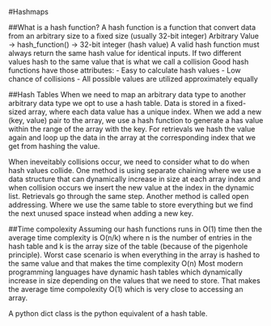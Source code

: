 #Hashmaps

##What is a hash function?
A hash function is a function that convert data from an arbitrary size to a fixed size (usually 32-bit integer)
Arbitrary Value -> hash_function() -> 32-bit integer (hash value)
A valid hash function must always return the same hash value for identical inputs. If two different values hash to the
same value that is what we call a collision
Good hash functions have those attributes:
    - Easy to calculate hash values
    - Low chance of collisions
    - All possible values are utilized approximately equally

##Hash Tables
When we need to map an arbitrary data type to another arbitrary data type we opt to use a hash table.
Data is stored in a fixed-sized array, where each data value has a unique index. When we add a new (key, value) pair to the array, we use a hash function to generate a has value within the range of the array with the key. For retrievals we hash the value again and loop up the data in the array at the corresponding index that we get from hashing the value.

When ineveitably collisions occur, we need to consider what to do when hash values collide. One method is using separate chaining where we use a data structure that can dynamically increase in size at each array index and when collision occurs we insert the new value at the index in the dynamic list. Retrievals go through the same step. Another method is called open addressing. Where we use the same table to store everything but we find the next unused space instead when adding a new key.

##Time compolexity
Assuming our hash functions runs in O(1) time then the average time complexity is O(n/k) where n is the number of entries in the hash table and k is the array size of the table (because of the pigenhole principle).
Worst case scenario is when everything in the array is hashed to the same value and that makes the time complexity O(n)
Most modern programming languages have dynamic hash tables which dynamically increase in size depending on the values that we need to store. That makes the average time compolexity O(1) which is very close to accessing an array.

A python dict class is the python equivalent of a hash table.
